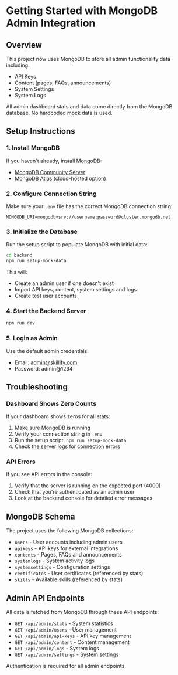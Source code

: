 # Getting Started with MongoDB Admin Integration

## Overview

This project now uses MongoDB to store all admin functionality data including:
- API Keys
- Content (pages, FAQs, announcements)  
- System Settings
- System Logs

All admin dashboard stats and data come directly from the MongoDB database. No hardcoded mock data is used.

## Setup Instructions

### 1. Install MongoDB

If you haven't already, install MongoDB:
- [MongoDB Community Server](https://www.mongodb.com/try/download/community)
- [MongoDB Atlas](https://www.mongodb.com/cloud/atlas) (cloud-hosted option)

### 2. Configure Connection String

Make sure your `.env` file has the correct MongoDB connection string:

```
MONGODB_URI=mongodb+srv://username:password@cluster.mongodb.net
```

### 3. Initialize the Database

Run the setup script to populate MongoDB with initial data:

```bash
cd backend
npm run setup-mock-data
```

This will:
- Create an admin user if one doesn't exist
- Import API keys, content, system settings and logs
- Create test user accounts

### 4. Start the Backend Server

```bash
npm run dev
```

### 5. Login as Admin

Use the default admin credentials:
- Email: admin@skillify.com
- Password: admin@1234

## Troubleshooting

### Dashboard Shows Zero Counts

If your dashboard shows zeros for all stats:
1. Make sure MongoDB is running
2. Verify your connection string in `.env`
3. Run the setup script: `npm run setup-mock-data`
4. Check the server logs for connection errors

### API Errors

If you see API errors in the console:
1. Verify that the server is running on the expected port (4000)
2. Check that you're authenticated as an admin user
3. Look at the backend console for detailed error messages

## MongoDB Schema

The project uses the following MongoDB collections:
- `users` - User accounts including admin users
- `apikeys` - API keys for external integrations
- `contents` - Pages, FAQs and announcements
- `systemlogs` - System activity logs
- `systemsettings` - Configuration settings
- `certificates` - User certificates (referenced by stats)
- `skills` - Available skills (referenced by stats)

## Admin API Endpoints

All data is fetched from MongoDB through these API endpoints:

- `GET /api/admin/stats` - System statistics
- `GET /api/admin/users` - User management
- `GET /api/admin/api-keys` - API key management 
- `GET /api/admin/content` - Content management
- `GET /api/admin/logs` - System logs
- `GET /api/admin/settings` - System settings

Authentication is required for all admin endpoints. 